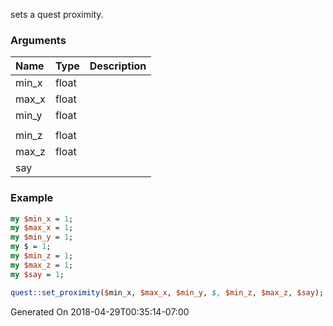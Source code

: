 sets a quest  proximity.
### Arguments
**Name**|**Type**|**Description**
:---|:---|:---
min_x|float|
max_x|float|
min_y|float|
||
min_z|float|
max_z|float|
say||

### Example

```perl
my $min_x = 1;
my $max_x = 1;
my $min_y = 1;
my $ = 1;
my $min_z = 1;
my $max_z = 1;
my $say = 1;

quest::set_proximity($min_x, $max_x, $min_y, $, $min_z, $max_z, $say); # Returns void
```


Generated On 2018-04-29T00:35:14-07:00